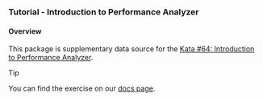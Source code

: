 ### Tutorial - Introduction to Performance Analyzer

#### Overview

This package is supplementary data source for the [Kata #64: Introduction to Performance Analyzer]().

> [!TIP]
> You can find the exercise on our [docs page]().